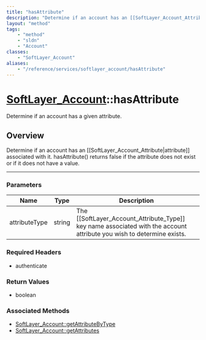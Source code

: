 ```yaml
---
title: "hasAttribute"
description: "Determine if an account has an [[SoftLayer_Account_Attribute|attribute]] associated with it. hasAttribute() returns fals... "
layout: "method"
tags:
    - "method"
    - "sldn"
    - "Account"
classes:
    - "SoftLayer_Account"
aliases:
    - "/reference/services/softlayer_account/hasAttribute"
---
```

# [SoftLayer_Account](/reference/services/SoftLayer_Account)::hasAttribute

Determine if an account has a given attribute.


## Overview 
Determine if an account has an [[SoftLayer_Account_Attribute|attribute]] associated with it. hasAttribute() returns false if the attribute does not exist or if it does not have a value. 

-----

### Parameters 
|Name | Type | Description |
| --- | --- | --- |
|attributeType| string| The [[SoftLayer_Account_Attribute_Type]] key name associated with the account attribute you wish to determine exists.|


### Required Headers
* authenticate


### Return Values
* boolean


### Associated Methods

*  [SoftLayer_Account::getAttributeByType](/reference/services/SoftLayer_Account/getAttributeByType )
*  [SoftLayer_Account::getAttributes](/reference/services/SoftLayer_Account/getAttributes )




